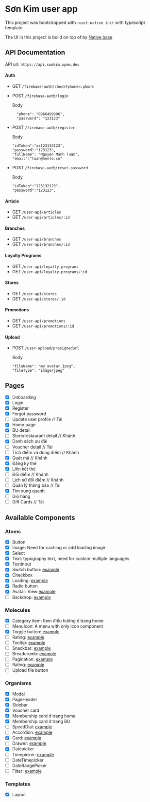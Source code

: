 # Sơn Kim user app

This project was bootstrapped with `react-native init` with typescript template

The UI in this project is build on top of by [Native base](https://docs.nativebase.io/)

## API Documentation

API uri: `https://api.sonkim.upme.dev`

#### Auth

- GET `/firebase-auth/check?phone=:phone`
- POST `/firebase-auth/login`
  
  Body
  
  ```
    "phone": "0966499006",
    "password": "123123"
    ```
  
- POST `/firebase-auth/register`

    Body
    ```
    "idToken":"xx123132123",
    "password":"123123",
    "fullName": "Nguyen Manh Tuan",
    "email":"tuan@meete.co"
    ```

- POST `/firebase-auth/reset-password`

    Body
    ```
    "idToken":"123132123",
    "password":"123123",
    ```

#### Article

- GET `/user-api/articles`
- GET `/user-api/articles/:id`

#### Branches

- GET `/user-api/branches`
- GET `/user-api/branches/:id`

#### Loyalty Programs

- GET `/user-api/loyalty-programs`
- GET `/user-api/loyalty-programs/:id`

#### Stores

- GET `/user-api/stores`
- GET `/user-api/stores/:id`

#### Promotions

- GET `/user-api/promotions`
- GET `/user-api/promotions/:id`

#### Upload
- POST `/user-upload/presignedurl`

    Body
    ```
    "fileName": "my_avatar.jpeg",
    "fileType": "image/jpeg"
    ```

## Pages

-  [x] Onboarding
-  [x] Login
-  [x] Register
-  [x] Forgot password
-  [ ] Update user profile  //  Tài
-  [x] Home page
-  [x] BU detail
-  [ ] Store/restaurant detail  //  Khánh
-  [x] Danh sách ưu đãi
-  [ ] Voucher detail  //  Tài
-  [ ] Tích điểm và dùng điểm  //  Khánh
-  [x] Quét mã     //  Khánh
-  [x] Đăng ký thẻ
-  [x] Liên kết thẻ
-  [ ] Đổi điểm    // Khánh
-  [ ] Lịch sử đổi điểm    // Khánh
-  [ ] Quản lý thông báo // Tài
-  [x] Tìm xung quanh
-  [ ] Giỏ hàng
-  [ ] Gift Cards   //  Tài

## Available Components

### Atoms

- [x] Button
- [x] Image: Need for caching or add loading image
- [x] Select
- [x] Text: typography text, need for custom multiple languages
- [x] TextInput
- [x] Switch button: [example](https://mui.com/components/switches/)
- [x] Checkbox
- [x] Loading: [example](https://mui.com/components/progress/)
- [x] Radio button
- [x] Avatar: View [example](https://mui.com/components/avatars/)
- [ ] Backdrop: [example](https://mui.com/components/backdrop/)

### Molecules

- [x] Category item: Item điều hướng ở trang home
- [ ] MenuIcon: A menu with only icon component
- [x] Toggle button: [example](https://mui.com/components/toggle-button/)
- [ ] Rating: [example](https://mui.com/components/rating/)
- [ ] Tooltip: [example](https://mui.com/components/tooltips/)
- [ ] Snackbar: [example](https://mui.com/components/snackbars/)
- [ ] Breadcrumb: [example](https://mui.com/components/breadcrumbs/)
- [ ] Pagination: [example](https://mui.com/components/pagination/)
- [ ] Rating: [example](https://mui.com/components/rating/)
- [ ] Upload file button

### Organisms

- [x] Modal
- [x] PageHeader
- [x] Sidebar
- [x] Voucher card
- [x] Membership card ở trang home
- [x] Membership card ở trang BU
- [ ] SpeedDial: [example](https://mui.com/components/speed-dial/)
- [ ] Accordion: [example](https://mui.com/components/accordion/)
- [x] Card: [example](https://mui.com/components/cards/)
- [ ] Drawer: [example](https://mui.com/components/drawers/)
- [x] Datepicker
- [ ] Timepicker: [example](https://mui.com/components/time-picker/)
- [ ] DateTimepicker
- [ ] DateRangePicker
- [ ] Filter: [example](https://mui.com/components/data-grid/filtering/)

### Templates

- [x] Layout
